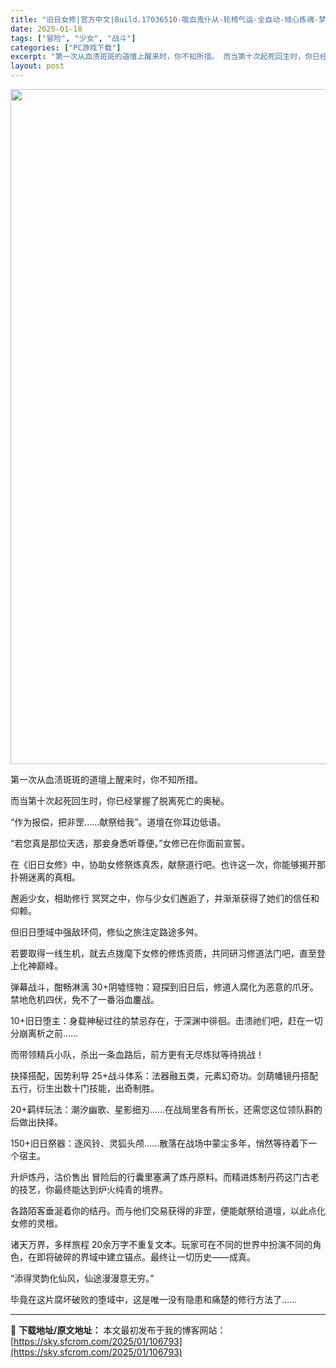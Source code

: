 ```yaml
---
title: "旧日女修|官方中文|Build.17036510-吸血鬼仆从-轮椅气运-全自动-倾心炼魂-梦回修道+全DLC|解压即撸|"
date: 2025-01-18
tags: ["冒险", "少女", "战斗"]
categories: ["PC游戏下载"]
excerpt: "第一次从血渍斑斑的道壇上醒来时，你不知所措。 而当第十次起死回生时，你已经掌握了脱离死亡的奥秘。 “作为报偿，把非罡……献祭给我”。道壇在你耳边低语。 “若您真是那位天选，那妾身悉听尊便。”女修已在你面前宣誓。 在《旧日女修》中，协助女修祭炼真炁，献祭道行吧。也许这一次，你能够揭开那扑朔迷离的真相。&hellip;"
layout: post
---
```


<img class="aligncenter size-full wp-image-106746" src="https://sky.sfcrom.com/wp-content/uploads/2025/01/2025011809391450.webp" alt="" width="1620" height="1080" />

第一次从血渍斑斑的道壇上醒来时，你不知所措。

而当第十次起死回生时，你已经掌握了脱离死亡的奥秘。

“作为报偿，把非罡……献祭给我”。道壇在你耳边低语。

“若您真是那位天选，那妾身悉听尊便。”女修已在你面前宣誓。

在《旧日女修》中，协助女修祭炼真炁，献祭道行吧。也许这一次，你能够揭开那扑朔迷离的真相。

邂逅少女，相助修行
冥冥之中，你与少女们邂逅了，并渐渐获得了她们的信任和仰赖。

但旧日堕域中强敌环伺，修仙之旅注定路途多舛。

若要取得一线生机，就去点拨麾下女修的修炼资质，共同研习修道法门吧，直至登上化神巅峰。

弹幕战斗，酣畅淋漓
30+阴墟怪物：窥探到旧日后，修道人腐化为恶意的爪牙。禁地危机四伏，免不了一番浴血鏖战。

10+旧日堕主：身载神秘过往的禁忌存在，于深渊中徘徊。击溃祂们吧，赶在一切分崩离析之前……

而带领精兵小队，杀出一条血路后，前方更有无尽炼狱等待挑战！

抉择搭配，因势利导
25+战斗体系：法器融五类，元素幻奇功。剑葫幡镜丹搭配五行，衍生出数十门技能，出奇制胜。

20+羁绊玩法：潮汐幽歌、星影细刃……在战局里各有所长，还需您这位领队斟酌后做出抉择。

150+旧日祭器：逐风铃、灵狐头颅……散落在战场中蒙尘多年，悄然等待着下一个宿主。

升炉炼丹，沽价售出
冒险后的行囊里塞满了炼丹原料。而精进炼制丹药这门古老的技艺，你最终能达到炉火纯青的境界。

各路陌客垂涎着你的结丹。而与他们交易获得的非罡，便能献祭给道壇，以此点化女修的灵根。

诸天万界，多样旅程
20余万字不重复文本。玩家可在不同的世界中扮演不同的角色，在即将破碎的界域中建立锚点。最终让一切历史——成真。

“添得灵韵化仙风，仙途漫漫意无穷。”

毕竟在这片腐坏破败的堕域中，这是唯一没有隐患和痛楚的修行方法了……

---
📖 **下载地址/原文地址：** 本文最初发布于我的博客网站：[https://sky.sfcrom.com/2025/01/106793](https://sky.sfcrom.com/2025/01/106793)
